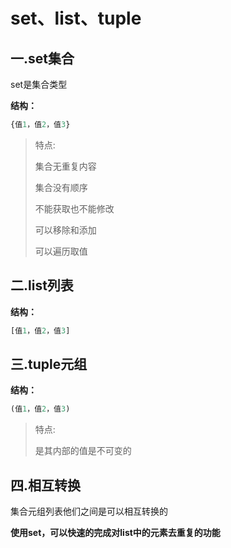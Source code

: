 # set、list、tuple

## 一.set集合

set是集合类型

**结构：**

```python
{值1，值2，值3}
```

> 特点:
>
> 集合无重复内容
>
> 集合没有顺序
>
> 不能获取也不能修改
>
> 可以移除和添加
>
> 可以遍历取值

## 二.list列表

**结构：**

```python
[值1，值2，值3]
```

## 三.tuple元组

**结构：**

```python
(值1，值2，值3)
```

> 特点:
>
> 是其内部的值是不可变的

## 四.相互转换

集合元组列表他们之间是可以相互转换的

**使用set，可以快速的完成对list中的元素去重复的功能**


